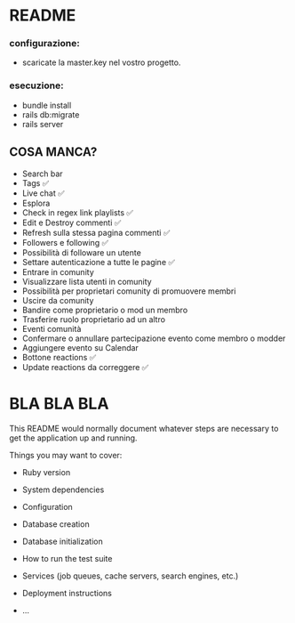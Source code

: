 # README

### configurazione:

* scaricate la master.key nel vostro progetto.

### esecuzione:

* bundle install
* rails db:migrate 
* rails server

## COSA MANCA?
- Search bar
- Tags ✅
- Live chat ✅
- Esplora
- Check in regex link playlists ✅
- Edit e Destroy commenti ✅
- Refresh sulla stessa pagina commenti ✅
- Followers e following ✅
- Possibilità di followare un utente
- Settare autenticazione a tutte le pagine ✅
- Entrare in comunity
- Visualizzare lista utenti in comunity
- Possibilità per proprietari comunity di promuovere membri
- Uscire da comunity
- Bandire come proprietario o mod un membro
- Trasferire ruolo proprietario ad un altro
- Eventi comunità
- Confermare o annullare partecipazione evento come membro o modder
- Aggiungere evento su Calendar
- Bottone reactions ✅
- Update reactions da correggere ✅






# BLA BLA BLA
This README would normally document whatever steps are necessary to get the
application up and running.

Things you may want to cover:

* Ruby version

* System dependencies

* Configuration

* Database creation

* Database initialization

* How to run the test suite

* Services (job queues, cache servers, search engines, etc.)

* Deployment instructions

* ...
